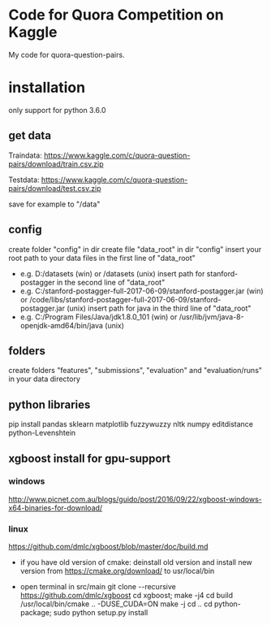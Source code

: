 # Code for Quora Competition on Kaggle
My code for quora-question-pairs.

# installation
only support for python 3.6.0

## get data
Traindata:
https://www.kaggle.com/c/quora-question-pairs/download/train.csv.zip

Testdata:
https://www.kaggle.com/c/quora-question-pairs/download/test.csv.zip

save for example to "/data"

## config
create folder "config" in dir
create file "data_root" in dir "config"
insert your root path to your data files in the first line of "data_root"
- e.g. D:/datasets (win) or /datasets (unix)
insert path for stanford-postagger in the second line of "data_root"
- e.g. C:/stanford-postagger-full-2017-06-09/stanford-postagger.jar (win) or /code/libs/stanford-postagger-full-2017-06-09/stanford-postagger.jar (unix)
insert path for java in the third line of "data_root"
- e.g. C:/Program Files/Java/jdk1.8.0_101 (win) or /usr/lib/jvm/java-8-openjdk-amd64/bin/java (unix)

## folders
create folders "features", "submissions", "evaluation" and "evaluation/runs" in your data directory

## python libraries
pip install pandas sklearn matplotlib fuzzywuzzy nltk numpy editdistance python-Levenshtein 

## xgboost install for gpu-support

### windows 
http://www.picnet.com.au/blogs/guido/post/2016/09/22/xgboost-windows-x64-binaries-for-download/

### linux
https://github.com/dmlc/xgboost/blob/master/doc/build.md

- if you have old version of cmake: deinstall old version and install new version from https://cmake.org/download/ to usr/local/bin

- open terminal in src/main
	git clone --recursive https://github.com/dmlc/xgboost
	cd xgboost; make -j4
	cd build
	/usr/local/bin/cmake .. -DUSE_CUDA=ON
	make -j
	cd ..
	cd python-package; sudo python setup.py install